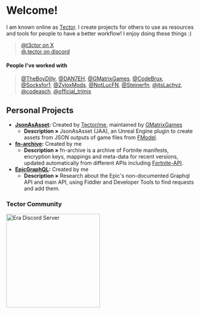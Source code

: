 # Welcome!

I am known online as [Tector](https://x.com/t3ctor). I create projects for others to use as resources and tools for people to have a better workflow! I enjoy doing these things :)

> [@t3ctor on X](https://x.com/t3ctor)<br />
> [@.tector on discord](https://x.com/t3ctor)

#### People I've worked with
> [@TheBoyDilly](https://x.com/TheBoyDilly), [@DAN7EH](https://x.com/DAN7EH), [@GMatrixGames](https://x.com/GMatrixGames), [@CodeBrux](https://x.com/CodeBrux), [@Socksfor1](https://x.com/Socksfor1), [@ZyloxMods](https://x.com/ZyloxMods), [@NotLucFN](https://x.com/NotLucFN), [@Steinerfn](https://x.com/Steinerfn), [@itsLachyz](https://x.com/itsLachyz), [@codeasch](https://x.com/codeasch), [@official_trimix](https://x.com/official_trimix)

## Personal Projects
* **[JsonAsAsset](https://github.com/GMatrixGames/JsonAsAsset):** Created by [Tector/me](https://github.com/Tectors), maintained by [GMatrixGames](https://github.com/GMatrixGames)
  * **Description »** JsonAsAsset (JAA), an Unreal Engine plugin to create assets from JSON outputs of game files from [FModel](https://github.com/4sval/FModel).
* **[fn-archive](https://github.com/Tectors/fn-archive):** Created by me
  * **Description »** fn-archive is a archive of Fortnite manifests, encryption keys, mappings and meta-data for recent versions, updated automatically from different APIs including [Fortnite-API](https://fortnite-api.com).
* **[EpicGraphQL](https://github.com/Tectors/EpicGraphQL):** Created by me
  * **Description »** Research about the Epic's non-documented Graphql API and main API, using Fiddler and Developer Tools to find requests and add them.

### Tector Community
<p align="">
    <a href="http://discord.gg/quakz">
        <img src="https://discordapp.com/api/guilds/1270127316617400400/widget.png?style=banner2&theme=dark" width="250px;" alt="Era Discord Server"/>
    </a>
</p>
